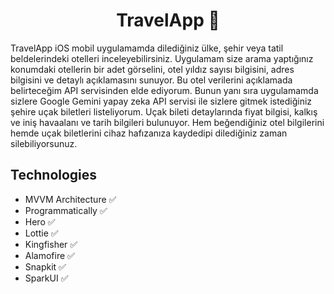 <h1 align=center>TravelApp 📰 </h1> 

TravelApp iOS mobil uygulamamda dilediğiniz ülke, şehir veya tatil beldelerindeki otelleri inceleyebilirsiniz. Uygulamam size arama yaptığınız konumdaki otellerin bir adet görselini, otel yıldız sayısı bilgisini, adres bilgisini ve detaylı açıklamasını sunuyor. Bu otel verilerini açıklamada belirteceğim API servisinden elde ediyorum. Bunun yanı sıra uygulamamda sizlere Google Gemini yapay zeka API servisi ile sizlere gitmek istediğiniz şehire uçak biletleri listeliyorum. Uçak bileti detaylarında fiyat bilgisi, kalkış ve iniş havaalanı ve tarih bilgileri bulunuyor. Hem beğendiğiniz otel bilgilerini hemde uçak biletlerini cihaz hafızanıza kaydedipi dilediğiniz zaman silebiliyorsunuz.

## Technologies
+ MVVM Architecture ✅ 
+ Programmatically ✅
+ Hero ✅ 
+ Lottie ✅ 
+ Kingfisher ✅ 
+ Alamofire ✅
+ Snapkit ✅
+ SparkUI ✅
